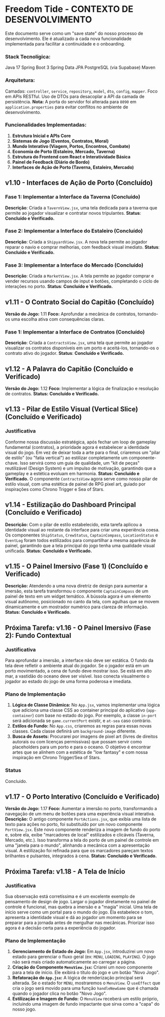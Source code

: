 # Freedom Tide - CONTEXTO DE DESENVOLVIMENTO

Este documento serve como um "save state" do nosso processo de desenvolvimento. Ele é atualizado a cada nova funcionalidade implementada para facilitar a continuidade e o onboarding.

### **Stack Tecnolígica:**
Java 17
Spring Boot 3
Spring Data JPA
PostgreSQL (via Supabase)
Maven

### **Arquitetura:**
 Camadas: `controller`, `service`, `repository`, `model`, `dto`, `config`, `mapper`.
 Foco em APIs RESTful.
 Uso de DTOs para desacoplar a API da camada de persistência.
 **Nota:** A porta do servidor foi alterada para `8090` em `application.properties` para evitar conflitos no ambiente de desenvolvimento.

### **Funcionalidades Implementadas:**

1.  **Estrutura Inicial e APIs Core**
2.  **Sistemas de Jogo (Eventos, Contratos, Moral)**
3.  **Mundo Interativo (Viagem, Portos, Encontros, Combate)**
4.  **Economia de Porto (Estaleiro, Mercado, Taverna)**
5.  **Estrutura do Frontend com React e Interatividade Básica**
6.  **Painel de Feedback (Diário de Bordo)**
7.  **Interfaces de Ação de Porto (Taverna, Estaleiro, Mercado)**

## v1.10 - Interfaces de Ação de Porto (Concluído)

### Fase 1: Implementar a Interface da Taverna (Concluído)
 **Descrição**: Criada a `TavernView.jsx`, uma tela dedicada para a taverna que permite ao jogador visualizar e contratar novos tripulantes.
 **Status**: **Concluído e Verificado.**

### Fase 2: Implementar a Interface do Estaleiro (Concluído)
 **Descrição**: Criada a `ShipyardView.jsx`. A nova tela permite ao jogador reparar o navio e comprar melhorias, com feedback visual imediato.
 **Status**: **Concluído e Verificado.**

### Fase 3: Implementar a Interface do Mercado (Concluído)
 **Descrição**: Criada a `MarketView.jsx`. A tela permite ao jogador comprar e vender recursos usando campos de input e botões, completando o ciclo de interações no porto.
 **Status**: **Concluído e Verificado.**

## v1.11 - O Contrato Social do Capitão (Concluído)

**Versão do Jogo:** 1.11
**Foco:** Aprofundar a mecânica de contratos, tornando-os uma escolha ativa com consequências claras.

### Fase 1: Implementar a Interface de Contratos (Concluído)
 **Descrição**: Criada a `ContractsView.jsx`, uma tela que permite ao jogador visualizar os contratos disponíveis em um porto e aceitá-los, tornando-os o contrato ativo do jogador.
 **Status**: **Concluído e Verificado.**

## v1.12 - A Palavra do Capitão (Concluído e Verificado)

**Versão do Jogo:** 1.12
**Foco:** Implementar a lógica de finalização e resolução de contratos.
**Status:** **Concluído e Verificado.**

## v1.13 - Pilar de Estilo Visual (Vertical Slice) (Concluído e Verificado)

### Justificativa

Conforme nossa discussão estratégica, após fechar um loop de gameplay fundamental (contratos), a prioridade agora é estabelecer a identidade visual do jogo. Em vez de deixar toda a arte para o final, criaremos um "pilar de estilo" (ou "fatia vertical") ao estilizar completamente um componente-chave. Isso servirá como um guia de qualidade, um "kit de peças" reutilizável (Design System) e um impulso de motivação, garantindo que a gameplay e a estética evoluam em harmonia.
**Status:** **Concluído e Verificado.** O componente `ContractsView` agora serve como nosso pilar de estilo visual, com uma estética de painel de RPG pixel art, guiado por inspirações como Chrono Trigger e Sea of Stars.

## v1.14 - Estilização do Dashboard Principal (Concluído e Verificado)

**Descrição:** Com o pilar de estilo estabelecido, esta tarefa aplicou a identidade visual ao restante da interface para criar uma experiência coesa. Os componentes `ShipStatus`, `CrewStatus`, `CaptainCompass`, `LocationStatus` e `EventLog` foram todos estilizados para compartilhar a mesma aparência de painel, garantindo que a tela principal do jogo tenha uma qualidade visual unificada.
**Status:** **Concluído e Verificado.**

## v1.15 - O Painel Imersivo (Fase 1) (Concluído e Verificado)

**Descrição:** Atendendo a uma nova diretriz de design para aumentar a imersão, esta tarefa transformou o componente `CaptainCompass` de um painel de texto em um widget temático. A bússola agora é um elemento visual autônomo, posicionado no canto da tela, com agulhas que se movem dinamicamente e um mostrador numérico para clareza de informação.
**Status:** **Concluído e Verificado.**

## Próxima Tarefa: v1.16 - O Painel Imersivo (Fase 2): Fundo Contextual

### Justificativa

Para aprofundar a imersão, a interface não deve ser estática. O fundo da tela deve refletir o ambiente atual do jogador. Se o jogador está em um porto movimentado, a cena de fundo deve mostrar isso. Se está em alto mar, a vastidão do oceano deve ser visível. Isso conecta visualmente o jogador ao estado do jogo de uma forma poderosa e imediata.

### Plano de Implementação

1.  **Lógica de Classe Dinâmica:** No `App.jsx`, vamos implementar uma lógica que adiciona uma classe CSS ao container principal do aplicativo (`app-container`) com base no estado do jogo. Por exemplo, a classe `in-port` será adicionada se `game.currentPort` existir, e `at-sea` caso contrário.
2.  **Estilos de Fundo:** No `App.css`, criaremos as regras para essas novas classes. Cada classe definirá um `background-image` diferente.
3.  **Busca de Assets:** Procurarei por imagens de pixel art (livres de direitos autorais ou com licenças permissivas) que possam servir como placeholders para um porto e para o oceano. O objetivo é encontrar artes que se alinhem com a estética de "low fantasy" e com nossa inspiração em Chrono Trigger/Sea of Stars.

### Status

Concluido.

## v1.17 - O Porto Interativo (Concluído e Verificado)

**Versão do Jogo:** 1.17
**Foco:** Aumentar a imersão no porto, transformando a navegação de um menu de botões para uma experiência visual interativa.
**Descrição:** O antigo componente `PortActions.jsx`, que exibia uma lista de texto para ações no porto, foi substituído por um novo componente `PortView.jsx`. Este novo componente renderiza a imagem de fundo do porto e, sobre ela, exibe "marcadores de local" estilizados e clicáveis (Taverna, Mercado, etc.). Isso transforma a tela do porto de um painel de controle em uma "janela para o mundo", alinhando a mecânica com a apresentação visual. A estilização foi refinada para que os marcadores pareçam textos brilhantes e pulsantes, integrados à cena.
**Status:** **Concluído e Verificado.**

## Próxima Tarefa: v1.18 - A Tela de Início

### Justificativa
Sua observação está corretíssima e é um excelente exemplo de pensamento de design de jogo. Largar o jogador diretamente no painel de controle é funcional, mas quebra a imersão e a "magia" inicial. Uma tela de início serve como um portal para o mundo do jogo. Ela estabelece o tom, apresenta a identidade visual e dá ao jogador um momento para se preparar para a jornada antes de mergulhar nas mecânicas. Priorizar isso agora é a decisão certa para a experiência do jogador.

### Plano de Implementação
1.  **Gerenciamento de Estado de Jogo:** Em `App.jsx`, introduzirei um novo estado para gerenciar o fluxo geral (ex: `MENU`, `LOADING`, `PLAYING`). O jogo não será mais criado automaticamente ao carregar a página.
2.  **Criação do Componente `MenuView.jsx`:** Criarei um novo componente para a tela de início. Ele exibirá o título do jogo e um botão "Novo Jogo".
3.  **Refatoração do `App.jsx`:** A lógica de renderização principal será alterada. Se o estado for `MENU`, mostraremos o `MenuView`. O `useEffect` que cria o jogo será movido para uma função `handleNewGame` que é chamada quando o jogador clica no botão "Novo Jogo".
4.  **Estilização e Imagem de Fundo:** O `MenuView` receberá um estilo próprio, incluindo uma imagem de fundo impactante que sirva como a "capa" do nosso jogo.


